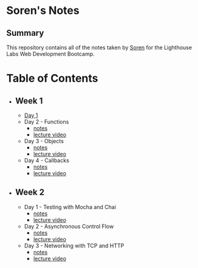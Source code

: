 # Soren's Notes

## Summary

This repository contains all of the notes taken by [Soren](https://github.com/skendanavian) for the Lighthouse Labs Web Development Bootcamp.

# Table of Contents

- ## Week 1
  - [Day 1](/Week_1/Day_1)
  - Day 2 - Functions
      - [notes](https://github.com/FrancisBourgouin/lectures-2020-east-sep14/tree/master/w1d2)
      - [lecture video](https://youtu.be/LPt_mecbfSA)
  - Day 3 - Objects
      - [notes](https://github.com/FrancisBourgouin/lectures-2020-east-sep14/tree/master/w1d3)
      - [lecture video](https://youtu.be/zcdPptoNtQo)
  - Day 4 - Callbacks
      - [notes](https://github.com/DominicTremblay/w1d4-lecture/tree/w1d4-east-sep14-2020)
      - [lecture video](https://www.youtube.com/watch?v=oUUM7jKRb34&feature=youtu.be)

- ## Week 2  
  - Day 1 - Testing with Mocha and Chai
      - [notes](https://github.com/DominicTremblay/w2d1-lecture/tree/demo-east-sept14-2020)
      - [lecture video](https://www.youtube.com/watch?v=fj4br8eUPYc&feature=youtu.be) 
   - Day 2 - Asynchronous Control Flow
      - [notes](https://github.com/FrancisBourgouin/lectures-2020-east-sep14)
      - [lecture video](https://www.youtube.com/watch?v=UmWIrALWb1M&feature=youtu.be) 
  - Day 3 - Networking with TCP and HTTP
      - [notes](https://github.com/DominicTremblay/w2d3-lecture/tree/demo-east-sep14)
      - [lecture video](https://www.youtube.com/watch?v=tPSWAcS_zR0&feature=youtu.be) 
  
